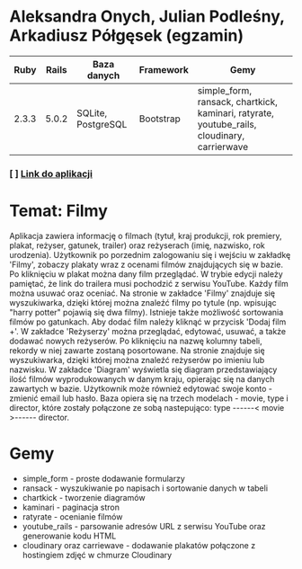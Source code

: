 # Aleksandra Onych, Julian Podleśny, Arkadiusz Półgęsek (egzamin)
| Ruby | Rails | Baza danych | Framework | Gemy |
| ------ | ------ | ------ | ------ | ------ |
| 2.3.3 | 5.0.2 | SQLite, PostgreSQL | Bootstrap | simple_form, ransack, chartkick, kaminari, ratyrate, youtube_rails, cloudinary, carrierwave |

### [ ] [Link do aplikacji](https://shrouded-ocean-49748.herokuapp.com/) 

# Temat: Filmy
Aplikacja zawiera informację o filmach (tytuł, kraj produkcji, rok premiery, plakat, reżyser, gatunek, trailer) oraz reżyserach (imię, nazwisko, rok urodzenia). Użytkownik po porzednim zalogowaniu się i wejściu w zakładkę 'Filmy', zobaczy plakaty wraz z ocenami filmów znajdujących się w bazie. Po kliknięciu w plakat można dany film przeglądać. W trybie edycji należy pamiętać, że link do trailera musi pochodzić z serwisu YouTube. Każdy film można usuwać oraz oceniać. Na stronie w zakładce 'Filmy' znajduje się wyszukiwarka, dzięki której można znaleźć filmy po tytule (np. wpisując "harry potter" pojawią się dwa filmy). Istnieje także możliwość sortowania filmów po gatunkach. Aby dodać film należy kliknąć w przycisk 'Dodaj film +'. W zakładce 'Reżyserzy' można przeglądać, edytować, usuwać, a także dodawać nowych reżyserów.  Po kliknięciu na nazwę kolumny tabeli, rekordy w niej zawarte zostaną posortowane. Na stronie znajduje się wyszukiwarka, dzięki której można znaleźć reżyserów po imieniu lub nazwisku. W zakładce 'Diagram' wyświetla się diagram przedstawiający ilość filmów wyprodukowanych w danym kraju, opierając się na danych zawartych w bazie. Użytkownik może również edytować swoje konto - zmienić email lub hasło. Baza opiera się na trzech modelach - movie, type i director, które zostały połączone ze sobą nastepująco:
type ------< movie >------ director.

# Gemy
- simple_form - proste dodawanie formularzy
- ransack - wyszukiwanie po napisach i sortowanie danych w tabeli
- chartkick - tworzenie diagramów
- kaminari - paginacja stron
- ratyrate - ocenianie filmów
- youtube_rails - parsowanie adresów URL z serwisu YouTube oraz generowanie kodu HTML
- cloudinary oraz carriewave - dodawanie plakatów połączone z hostingiem zdjęć w chmurze Cloudinary
